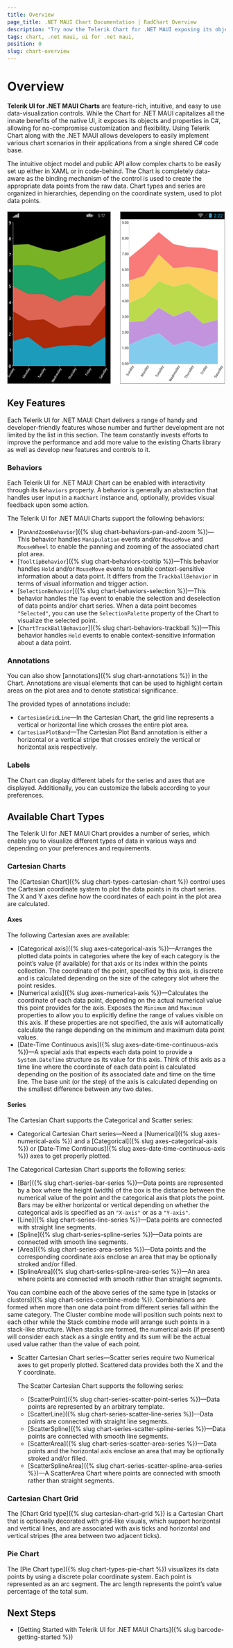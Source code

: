 ```yaml
---
title: Overview
page_title: .NET MAUI Chart Documentation | RadChart Overview
description: "Try now the Telerik Chart for .NET MAUI exposing its objects and properties in C#, allowing for no-compromise customization and flexibility."
tags: chart, .net maui, ui for .net maui,
position: 0
slug: chart-overview
---
```


# Overview

**Telerik UI for .NET MAUI Charts** are feature-rich, intuitive, and easy to use data-visualization controls. While the Chart for .NET MAUI capitalizes all the innate benefits of the native UI, it exposes its objects and properties in C#, allowing for no-compromise customization and flexibility. Using Telerik Chart along with the .NET MAUI allows developers to easily implement various chart scenarios in their applications from a single shared C# code base.

The intuitive object model and public API allow complex charts to be easily set up either in XAML or in code-behind. The Chart is completely data-aware as the binding mechanism of the control is used to create the appropriate data points from the raw data. Chart types and series are organized in hierarchies, depending on the coordinate system, used to plot data points.

![Chart examples](images/chart-overview.png)

## Key Features

Each Telerik UI for .NET MAUI Chart delivers a range of handy and developer-friendly features whose number and further development are not limited by the list in this section. The team constantly invests efforts to improve the performance and add more value to the existing Charts library as well as develop new features and controls to it.

### Behaviors

Each Telerik UI for .NET MAUI Chart can be enabled with interactivity through its `Behaviors` property. A behavior is generally an abstraction that handles user input in a `RadChart` instance and, optionally, provides visual feedback upon some action.

The Telerik UI for .NET MAUI Charts support the following behaviors:

- [`PanAndZoomBehavior`]({% slug chart-behaviors-pan-and-zoom %})&mdash;This behavior handles `Manipulation` events and/or `MouseMove` and `MouseWheel` to enable the panning and zooming of the associated chart plot area.
- [`TooltipBehavior`]({% slug chart-behaviors-tooltip %})&mdash;This behavior handles `Hold` and/or `MouseMove` events to enable context-sensitive information about a data point. It differs from the `TrackballBehavior` in terms of visual information and trigger action.
- [`SelectionBehavior`]({% slug chart-behaviors-selection %})&mdash;This behavior handles the `Tap` event to enable the selection and deselection of data points and/or chart series. When a data point becomes `"Selected"`, you can use the `SelectionPalette` property of the Chart to visualize the selected point.
- [`ChartTrackBallBehavior`]({% slug chart-behaviors-trackball %})&mdash;This behavior handles `Hold` events to enable context-sensitive information about a data point.

### Annotations

You can also show [annotations]({% slug chart-annotations %}) in the Chart. Annotations are visual elements that can be used to highlight certain areas on the plot area and to denote statistical significance.

The provided types of annotations include:

- `CartesianGridLine`&mdash;In the Cartesian Chart, the grid line represents a vertical or horizontal line which crosses the entire plot area.
- `CartesianPlotBand`&mdash;The Cartesian Plot Band annotation is either a horizontal or a vertical stripe that crosses entirely the vertical or horizontal axis respectively.

### Labels

The Chart can display different labels for the series and axes that are displayed. Additionally, you can customize the labels according to your preferences.

## Available Chart Types

The Telerik UI for .NET MAUI Chart provides a number of series, which enable you to visualize different types of data in various ways and depending on your preferences and requirements.

### Cartesian Charts

The [Cartesian Chart]({% slug chart-types-cartesian-chart %}) control uses the Cartesian coordinate system to plot the data points in its chart series. The X and Y axes define how the coordinates of each point in the plot area are calculated.

#### Axes

The following Cartesian axes are available:

- [Categorical axis]({% slug axes-categorical-axis %})&mdash;Arranges the plotted data points in categories where the key of each category is the point’s value (if available) for that axis or its index within the points collection. The coordinate of the point, specified by this axis, is discrete and is calculated depending on the size of the category slot where the point resides.
- [Numerical axis]({% slug axes-numerical-axis %})&mdash;Calculates the coordinate of each data point, depending on the actual numerical value this point provides for the axis. Exposes the `Minimum` and `Maximum` properties to allow you to explicitly define the range of values visible on this axis. If these properties are not specified, the axis will automatically calculate the range depending on the minimum and maximum data point values.
- [Date-Time Continuous axis]({% slug axes-date-time-continuous-axis %})&mdash;A special axis that expects each data point to provide a `System.DateTime` structure as its value for this axis. Think of this axis as a time line where the coordinate of each data point is calculated depending on the position of its associated date and time on the time line. The base unit (or the step) of the axis is calculated depending on the smallest difference between any two dates.

#### Series

The Cartesian Chart supports the Categorical and Scatter series:

  * Categorical Cartesian Chart series&mdash;Need a [Numerical]({% slug axes-numerical-axis %}) and a [Categorical]({% slug axes-categorical-axis %}) or [Date-Time Continuous]({% slug axes-date-time-continuous-axis %}) axes to get properly plotted.

  The Categorical Cartesian Chart supports the following series:

  - [Bar]({% slug chart-series-bar-series %})&mdash;Data points are represented by a box where the height (width) of the box is the distance between the numerical value of the point and the categorical axis that plots the point. Bars may be either horizontal or vertical depending on whether the categorical axis is specified as an `"X-axis"` or as a `"Y-axis"`.
  - [Line]({% slug chart-series-line-series %})&mdash;Data points are connected with straight line segments.
  - [Spline]({% slug chart-series-spline-series %})&mdash;Data points are connected with smooth line segments.
  - [Area]({% slug chart-series-area-series %})&mdash;Data points and the corresponding coordinate axis enclose an area that may be optionally stroked and/or filled.
  - [SplineArea]({% slug chart-series-spline-area-series %})&mdash;An area where points are connected with smooth rather than straight segments.

  You can combine each of the above series of the same type in [stacks or clusters]({% slug chart-series-combine-mode %}). Combinations are formed when more than one data point from different series fall within the same category. The Cluster combine mode will position such points next to each other while the Stack combine mode will arrange such points in a stack-like structure. When stacks are formed, the numerical axis (if present) will consider each stack as a single entity and its sum will be the actual used value rather than the value of each point.

- Scatter Cartesian Chart series&mdash;Scatter series require two Numerical axes to get properly plotted. Scattered data provides both the X and the Y coordinate.

  The Scatter Cartesian Chart supports the following series:

  - [ScatterPoint]({% slug chart-series-scatter-point-series %})&mdash;Data points are represented by an arbitrary template.
  - [ScatterLine]({% slug chart-series-scatter-line-series %})&mdash;Data points are connected with straight line segments.
  - [ScatterSpline]({% slug chart-series-scatter-spline-series %})&mdash;Data points are connected with smooth line segments.
  - [ScatterArea]({% slug chart-series-scatter-area-series %})&mdash;Data points and the horizontal axis enclose an area that may be optionally stroked and/or filled.
  - [ScatterSplineArea]({% slug chart-series-scatter-spline-area-series %})&mdash;A ScatterArea Chart where points are connected with smooth rather than straight segments.

### Cartesian Chart Grid

The [Chart Grid type]({% slug cartesian-chart-grid %}) is a Cartesian Chart that is optionally decorated with grid-like visuals, which support horizontal and vertical lines, and are associated with axis ticks and horizontal and vertical stripes (the area between two adjacent ticks).

### Pie Chart

The [Pie Chart type]({% slug chart-types-pie-chart %}) visualizes its data points by using a discrete polar coordinate system. Each point is represented as an arc segment. The arc length represents the point’s value percentage of the total sum.

## Next Steps

- [Getting Started with Telerik UI for .NET MAUI Charts]({% slug barcode-getting-started %})
